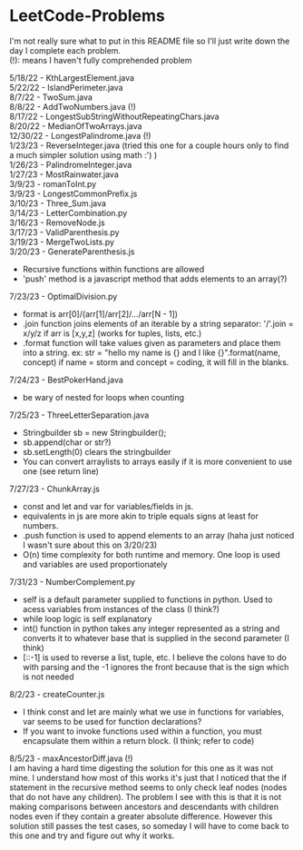 # LeetCode-Problems
I'm not really sure what to put in this README file so I'll just write down the day I complete each problem. <br />
(!): means I haven't fully comprehended problem

5/18/22 - KthLargestElement.java <br />
5/22/22 - IslandPerimeter.java <br />
8/7/22 - TwoSum.java <br />
8/8/22 - AddTwoNumbers.java (!)<br />
8/17/22 - LongestSubStringWithoutRepeatingChars.java <br />
8/20/22 - MedianOfTwoArrays.java <br />
12/30/22 - LongestPalindrome.java (!)<br />
1/23/23 - ReverseInteger.java (tried this one for a couple hours only to find a much simpler solution using math :') )<br />
1/26/23 - PalindromeInteger.java <br />
1/27/23 - MostRainwater.java <br />
3/9/23 - romanToInt.py <br />
3/9/23 - LongestCommonPrefix.js <br />
3/10/23 - Three_Sum.java <br />
3/14/23 - LetterCombination.py <br />
3/16/23 - RemoveNode.js <br />
3/17/23 - ValidParenthesis.py <br />
3/19/23 - MergeTwoLists.py <br />
3/20/23 - GenerateParenthesis.js <br />
  - Recursive functions within functions are allowed <br />
  - 'push' method is a javascript method that adds elements to an array(?) <br />
  
7/23/23 - OptimalDivision.py <br />
  - format is arr[0]/(arr[1]/arr[2]/.../arr[N - 1]) <br />
  - .join function joins elements of an iterable by a string separator: '/'.join = x/y/z if arr is [x,y,z] (works for tuples, lists, etc.)
  - .format function will take values given as parameters and place them into a string.
    ex: str = "hello my name is {} and I like {}".format(name, concept) if name = storm and concept = coding, it will fill in the blanks. <br />

7/24/23 - BestPokerHand.java <br />
  - be wary of nested for loops when counting <br />

7/25/23 - ThreeLetterSeparation.java <br />
 - Stringbuilder sb = new Stringbuilder(); <br />
 - sb.append(char or str?)
 - sb.setLength(0) clears the stringbuilder <br />
 - You can convert arraylists to arrays easily if it is more convenient to use one (see return line) <br />

7/27/23 - ChunkArray.js 
 - const and let and var for variables/fields in js. <br />
 - equivalents in js are more akin to triple equals signs at least for numbers. <br />
 - .push function is used to append elements to an array (haha just noticed I wasn't sure about this on 3/20/23) <br />
 - O(n) time complexity for both runtime and memory. One loop is used and variables are used proportionately <br />

7/31/23 - NumberComplement.py
 - self is a default parameter supplied to functions in python. Used to acess variables from instances of the class (I think?) <br />
 - while loop logic is self explanatory <br />
 - int() function in python takes any integer represented as a string and converts it to whatever base that is supplied in the second parameter (I think) <br />
 - [::-1] is used to reverse a list, tuple, etc. I believe the colons have to do with parsing and the -1 ignores the front because that is the sign which is not needed <br />

8/2/23 - createCounter.js
 - I think const and let are mainly what we use in functions for variables, var seems to be used for function declarations? <br />
 - If you want to invoke functions used within a function, you must encapsulate them within a return block. (I think; refer to code) <br />

8/5/23 - maxAncestorDiff.java (!) <br />
 I am having a hard time digesting the solution for this one as it was not mine. I understand how most of this works it's just that I noticed that the if statement in the recursive method seems to only check leaf nodes (nodes that do not have any children). The problem I see with this is that it is not making comparisons between ancestors and descendants with children nodes even if they contain a greater absolute difference. However this solution still passes the test cases, so someday I will have to come back to this one and try and figure out why it works. <br />
